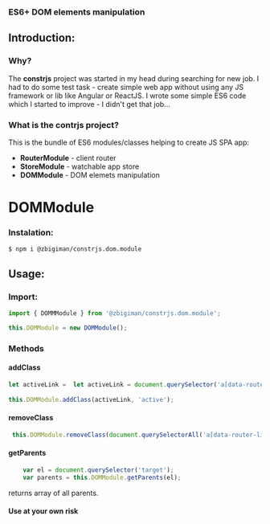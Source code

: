 ### ES6+ DOM elements manipulation

## Introduction:

### Why?

The **constrjs** project was started in my head during searching for new job. I had to do some test task - create simple web app without using any JS framework or lib like Angular or ReactJS. I wrote some simple ES6 code which I started to improve - I didn't get that job... 

### What is the contrjs project?

This is the bundle of ES6 modules/classes helping to create JS SPA app:

* **RouterModule** - client router
* **StoreModule** - watchable app store
* **DOMModule** - DOM elemets manipulation

# DOMModule
### Instalation:

```
$ npm i @zbigiman/constrjs.dom.module
```

## Usage:

### Import:

```javascript
import { DOMMModule } from '@zbigiman/constrjs.dom.module';

this.DOMModule = new DOMModule();
```

### Methods

#### addClass
```javascript
let activeLink =  let activeLink = document.querySelector('a[data-router-link][href="' + _path + '"');
                   
this.DOMModule.addClass(activeLink, 'active');
```

#### removeClass
```javascript
 this.DOMModule.removeClass(document.querySelectorAll('a[data-router-link]'), 'active');
```

#### getParents
```javascript
    var el = document.querySelector('target');
    var parents = this.DOMModule.getParents(el);
```
returns array of all parents.

#### Use at your own risk